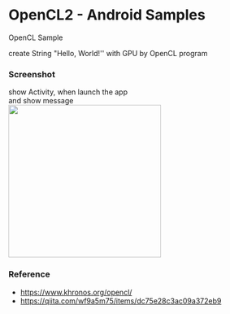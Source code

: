 OpenCL2 - Android Samples
===============

OpenCL Sample <br/>

create String "Hello, World!'' with GPU by OpenCL program <br/>


### Screenshot <br/>
show Activity, when launch the app <br/>
and show message <br/>
<image src="https://raw.githubusercontent.com/ohwada/Android_Samples/master/OpenCL2/screenshot/opencl2_main.png" width="300" /><br/>


### Reference <br/>
- https://www.khronos.org/opencl/
- https://qiita.com/wf9a5m75/items/dc75e28c3ac09a372eb9

